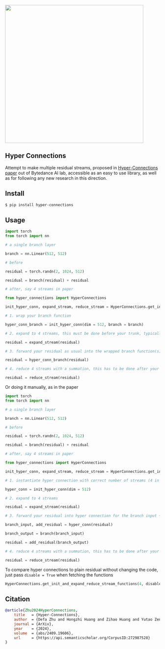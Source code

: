 <img src="./hyper-connections.png" width="450px"></img>

## Hyper Connections

Attempt to make multiple residual streams, proposed in [Hyper-Connections paper](https://arxiv.org/abs/2409.19606) out of Bytedance AI lab, accessible as an easy to use library, as well as for following any new research in this direction.

## Install

```bash
$ pip install hyper-connections
```

## Usage

```python
import torch
from torch import nn

# a single branch layer

branch = nn.Linear(512, 512)

# before

residual = torch.randn(2, 1024, 512)

residual = branch(residual) + residual

# after, say 4 streams in paper

from hyper_connections import HyperConnections

init_hyper_conn, expand_stream, reduce_stream = HyperConnections.get_init_and_expand_reduce_stream_functions(4)

# 1. wrap your branch function

hyper_conn_branch = init_hyper_conn(dim = 512, branch = branch)

# 2. expand to 4 streams, this must be done before your trunk, typically a for-loop with many branch functions

residual = expand_stream(residual)

# 3. forward your residual as usual into the wrapped branch function(s)

residual = hyper_conn_branch(residual) 

# 4. reduce 4 streams with a summation, this has to be done after your for-loop trunk. for transformer, unsure whether to do before or after final norm

residual = reduce_stream(residual)
```

Or doing it manually, as in the paper

```python
import torch
from torch import nn

# a single branch layer

branch = nn.Linear(512, 512)

# before

residual = torch.randn(2, 1024, 512)

residual = branch(residual) + residual

# after, say 4 streams in paper

from hyper_connections import HyperConnections

init_hyper_conn, expand_stream, reduce_stream = HyperConnections.get_init_and_expand_reduce_stream_functions(4)

# 1. instantiate hyper connection with correct number of streams (4 in this case) - or use the init function above

hyper_conn = init_hyper_conn(dim = 512)

# 2. expand to 4 streams

residual = expand_stream(residual)

# 3. forward your residual into hyper connection for the branch input + add residual function (learned betas)

branch_input, add_residual = hyper_conn(residual)

branch_output = branch(branch_input)

residual = add_residual(branch_output)

# 4. reduce 4 streams with a summation, this has to be done after your for loop trunk

residual = reduce_stream(residual)
```

To compare hyper connections to plain residual without changing the code, just pass `disable = True` when fetching the functions

```python
HyperConnections.get_init_and_expand_reduce_stream_functions(4, disable = True)
```

## Citation

```bibtex
@article{Zhu2024HyperConnections,
    title   = {Hyper-Connections},
    author  = {Defa Zhu and Hongzhi Huang and Zihao Huang and Yutao Zeng and Yunyao Mao and Banggu Wu and Qiyang Min and Xun Zhou},
    journal = {ArXiv},
    year    = {2024},
    volume  = {abs/2409.19606},
    url     = {https://api.semanticscholar.org/CorpusID:272987528}
}
```
